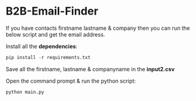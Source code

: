 # B2B-Email-Finder
If you have contacts firstname lastname &amp; company then you can run the below script and get the email address.

Install all the **dependencies**:
```python
pip install -r requirements.txt
```
Save all the firstname, lastname & companyname in the **input2.csv**

Open the command prompt & run the python script:
``` python
python main.py
```
